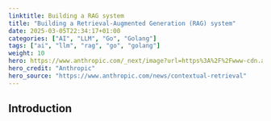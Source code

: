 ```yaml
---
linktitle: Building a RAG system
title: "Building a Retrieval-Augmented Generation (RAG) system"
date: 2025-03-05T22:34:17+01:00
categories: ["AI", "LLM", "Go", "Golang"]
tags: ["ai", "llm", "rag", "go", "golang"]
weight: 10
hero: https://www.anthropic.com/_next/image?url=https%3A%2F%2Fwww-cdn.anthropic.com%2Fimages%2F4zrzovbb%2Fwebsite%2F45603646e979c62349ce27744a940abf30200d57-3840x2160.png&w=3840&q=75
hero_credit: "Anthropic"
hero_source: "https://www.anthropic.com/news/contextual-retrieval"
---
```


## Introduction

